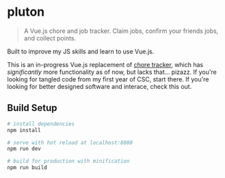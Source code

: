 # pluton

> A Vue.js chore and job tracker. Claim jobs, confirm your friends jobs, and collect points.

Built to improve my JS skills and learn to use Vue.js.

This is an in-progress Vue.js replacement of [chore tracker](https://github.com/phildenhoff/choretracker), which has *significantly* more functionality as of now, but lacks that... pizazz. If you're looking for tangled code from my first year of CSC, start there. If you're looking for better designed software and interace, check this out.

## Build Setup

``` bash
# install dependencies
npm install

# serve with hot reload at localhost:8080
npm run dev

# build for production with minification
npm run build

```
